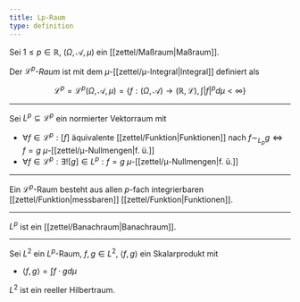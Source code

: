 ```yaml
---
title: Lp-Raum
type: definition
---
```


Sei $1 \le p \in \mathbb{R}$, $(\Omega, \mathcal{A}, \mu)$ ein [[zettel/Maßraum|Maßraum]].

Der *$\mathcal{L}^p$-Raum* ist mit dem $\mu$-[[zettel/μ-Integral|Integral]] definiert als

$$
	\mathcal{L}^p = \mathcal{L}^p(\Omega, \mathcal{A}, \mu) = \left\{ f : (\Omega, \mathcal{A}) \to (\mathbb{R}, \mathcal{L}), \int |f|^p d\mu \lt \infty \right\}
$$

---

Sei $L^p \subseteq \mathcal{L}^p$ ein normierter Vektorraum mit
- $\forall f \in \mathcal{L}^p : [f]$ äquivalente [[zettel/Funktion|Funktionen]] nach $f \sim_{L_p} g \iff f = g$ $\mu$-[[zettel/μ-Nullmengen|f. ü.]]
- $\forall f \in \mathcal{L}^p : \exists! [g] \in L^p : f = g$ $\mu$-[[zettel/μ-Nullmengen|f. ü.]]

---

Ein $\mathcal{L}^p$-Raum besteht aus allen $p$-fach integrierbaren [[zettel/Funktion|messbaren]] [[zettel/Funktion|Funktionen]].

---

$L^p$ ist ein [[zettel/Banachraum|Banachraum]].

---

Sei $L^2$ ein $L^p$-Raum, $f, g \in L^2$, $\langle f, g \rangle$ ein Skalarprodukt mit
- $\langle f, g \rangle = \int f \cdot g d\mu$

$L^2$ ist ein reeller Hilbertraum.